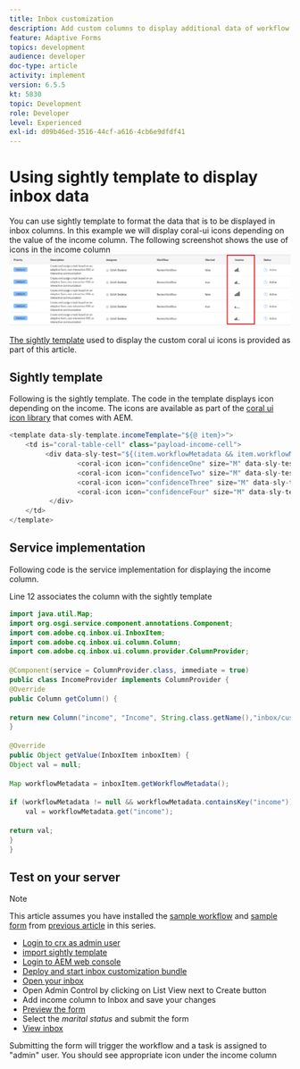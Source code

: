 ```yaml
---
title: Inbox customization
description: Add custom columns to display additional data of workflow using sightly template
feature: Adaptive Forms
topics: development
audience: developer
doc-type: article
activity: implement
version: 6.5.5
kt: 5830
topic: Development
role: Developer
level: Experienced
exl-id: d09b46ed-3516-44cf-a616-4cb6e9dfdf41
---
```

# Using sightly template to display inbox data

You can use sightly template to format the data that is to be displayed in inbox columns. In this example we will display coral-ui icons depending on the value of the income column. The following screenshot shows the use of icons in the income column
![income-icons](assets/income-column.PNG)

[The sightly template](assets/sightly-template.zip) used to display the custom coral ui icons is provided as part of this article.

## Sightly template

Following is the sightly template. The code in the template displays icon depending on the income. The icons are available as part of the [coral ui icon library](https://helpx.adobe.com/experience-manager/6-3/sites/developing/using/reference-materials/coral-ui/coralui3/Coral.Icon.html#availableIcons) that comes with AEM.

```java
<template data-sly-template.incomeTemplate="${@ item}>">
    <td is="coral-table-cell" class="payload-income-cell">
         <div data-sly-test="${(item.workflowMetadata && item.workflowMetadata.income)}" data-sly-set.income ="${item.workflowMetadata.income}">
                 <coral-icon icon="confidenceOne" size="M" data-sly-test="${income >=0 && income <10000}"></coral-icon>
                 <coral-icon icon="confidenceTwo" size="M" data-sly-test="${income >=10000 && income <100000}"></coral-icon>
                 <coral-icon icon="confidenceThree" size="M" data-sly-test="${income >=100000 && income <500000}"></coral-icon>
                 <coral-icon icon="confidenceFour" size="M" data-sly-test="${income >=500000}"></coral-icon>
          </div>
    </td>
</template>


```

## Service implementation

Following code is the service implementation for displaying the income column.

Line 12 associates the column with the sightly template

```java
import java.util.Map;
import org.osgi.service.component.annotations.Component;
import com.adobe.cq.inbox.ui.InboxItem;
import com.adobe.cq.inbox.ui.column.Column;
import com.adobe.cq.inbox.ui.column.provider.ColumnProvider;

@Component(service = ColumnProvider.class, immediate = true)
public class IncomeProvider implements ColumnProvider {
@Override
public Column getColumn() {

return new Column("income", "Income", String.class.getName(),"inbox/customization/column-templates.html", "incomeTemplate");
}

@Override
public Object getValue(InboxItem inboxItem) {
Object val = null;

Map workflowMetadata = inboxItem.getWorkflowMetadata();

if (workflowMetadata != null && workflowMetadata.containsKey("income"))
    val = workflowMetadata.get("income");

return val;
}
}

```

## Test on your server

>[!NOTE]
>
>This article assumes you have installed the [sample workflow](assets/review-workflow.zip) and [sample form](assets/snap-form.zip) from [previous article](https://experienceleague.adobe.com/docs/experience-manager-learn/forms/inbox-customization/add-married-column.html) in this series.

* [Login to crx as admin user](http://localhost:4502/crx/de/index.jsp)
* [import sightly template](assets/sightly-template.zip)
* [Login to AEM web console](http://localhost:4502/system/console/bundles)
* [Deploy and start inbox customization bundle](assets/income-column-customization.jar)
* [Open your inbox](http://localhost:4502/aem/inbox)
* Open Admin Control by clicking on List View next to Create button
* Add income column to Inbox and save your changes
* [Preview the form](http://localhost:4502/content/dam/formsanddocuments/snapform/jcr:content?wcmmode=disabled)
* Select the _marital status_ and submit the form 
* [View inbox](http://localhost:4502/aem/inbox)

Submitting the form will trigger the workflow and a task is assigned to "admin" user. You should see appropriate icon under the income column
